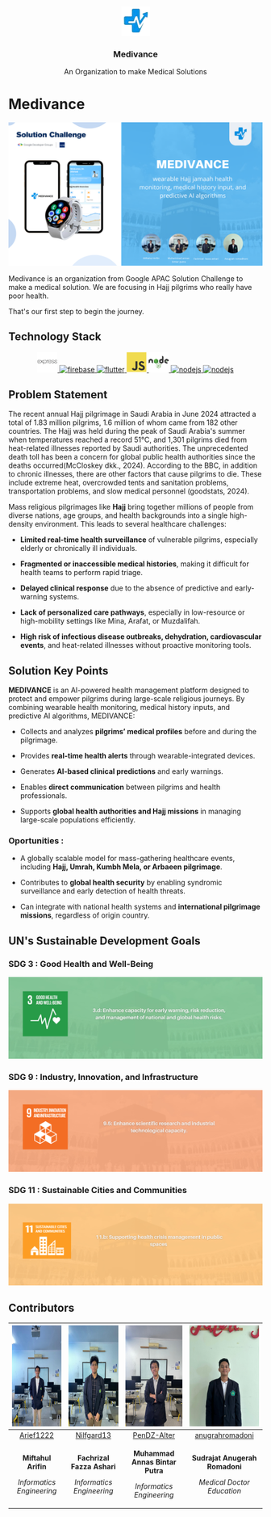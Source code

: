 <div align="center">
  <img src="https://raw.githubusercontent.com/APAC-Medivance/.github/refs/heads/main/assets/logo/medivance-logo-only-removebg.png"></img>
  <h3><b>Medivance</b></h3>
  <p>An Organization to make Medical Solutions</p>
</div>

# Medivance

![Presentation](https://raw.githubusercontent.com/APAC-Medivance/.github/refs/heads/main/assets/Blue%20and%20White%20Simple%20The%20Future%20Of%20The%20Arctic%20Presentation.png)

Medivance is an organization from Google APAC Solution Challenge to make a medical solution. We are focusing in Hajj pilgrims who really have poor health.

That's our first step to begin the journey.

## Technology Stack
<p align="center"> <a href="https://expressjs.com" target="_blank" rel="noreferrer"> <img src="https://raw.githubusercontent.com/devicons/devicon/master/icons/express/express-original-wordmark.svg" alt="express" width="40" height="40"/> </a> <a href="https://firebase.google.com/" target="_blank" rel="noreferrer"> <img src="https://www.vectorlogo.zone/logos/firebase/firebase-icon.svg" alt="firebase" width="40" height="40"/> </a> <a href="https://flutter.dev" target="_blank" rel="noreferrer"> <img src="https://www.vectorlogo.zone/logos/flutterio/flutterio-icon.svg" alt="flutter" width="40" height="40"/> </a> <a href="https://developer.mozilla.org/en-US/docs/Web/JavaScript" target="_blank" rel="noreferrer"> <img src="https://raw.githubusercontent.com/devicons/devicon/master/icons/javascript/javascript-original.svg" alt="javascript" width="40" height="40"/> </a> <a href="https://nodejs.org" target="_blank" rel="noreferrer"> <img src="https://raw.githubusercontent.com/devicons/devicon/master/icons/nodejs/nodejs-original-wordmark.svg" alt="nodejs" width="40" height="40"/> </a> <a href="https://maps.google.com" target="_blank" rel="noreferrer"> <img src="https://cdn.iconscout.com/icon/free/png-256/free-google-maps-logo-icon-download-in-svg-png-gif-file-formats--new-logos-pack-icons-2476488.png?f=webp&w=256" alt="nodejs" width="40" height="40"/> </a> <a href="https://maps.google.com" target="_blank" rel="noreferrer"> <img src="https://brandlogo.org/wp-content/uploads/2024/06/Gemini-Icon-300x300.png.webp" alt="nodejs" width="40" height="40"/> </a> </p>


## Problem Statement

The recent annual Hajj pilgrimage in Saudi Arabia in June 2024 attracted a total of 1.83 million
pilgrims, 1.6 million of whom came from 182 other countries. The Hajj was held during the
peak of Saudi Arabia's summer when temperatures reached a record 51°C, and 1,301 pilgrims
died from heat-related illnesses reported by Saudi authorities. The unprecedented death toll has
been a concern for global public health authorities since the deaths occurred(McCloskey dkk.,
2024). According to the BBC, in addition to chronic illnesses, there are other factors that cause
pilgrims to die. These include extreme heat, overcrowded tents and sanitation problems,
transportation problems, and slow medical personnel (goodstats, 2024).

Mass religious pilgrimages like **Hajj** bring together millions of people from diverse nations,
age groups, and health backgrounds into a single high-density environment. This leads to
several healthcare challenges:

- **Limited real-time health surveillance** of vulnerable pilgrims, especially elderly or chronically ill individuals.

- **Fragmented or inaccessible medical histories**, making it difficult for health teams to perform rapid triage.

- **Delayed clinical response** due to the absence of predictive and early-warning systems.

- **Lack of personalized care pathways**, especially in low-resource or high-mobility settings like Mina, Arafat, or Muzdalifah.

- **High risk of infectious disease outbreaks, dehydration, cardiovascular events**, and heat-related illnesses without proactive monitoring tools.


## Solution Key Points
**MEDIVANCE** is an AI-powered health management platform designed to
protect and empower pilgrims during large-scale religious journeys. By combining wearable
health monitoring, medical history inputs, and predictive AI algorithms, MEDIVANCE:

- Collects and analyzes **pilgrims’ medical profiles** before and during the pilgrimage.

- Provides **real-time health alerts** through wearable-integrated devices.

- Generates **AI-based clinical predictions** and early warnings.

- Enables **direct communication** between pilgrims and health professionals.

- Supports **global health authorities and Hajj missions** in managing large-scale populations efficiently.

### Oportunities : 

- A globally scalable model for mass-gathering healthcare events, including **Hajj, Umrah, Kumbh Mela, or Arbaeen pilgrimage**.

- Contributes to **global health security** by enabling syndromic surveillance and early detection of health threats.

- Can integrate with national health systems and **international pilgrimage missions**, regardless of origin country.


## UN's Sustainable Development Goals

### SDG 3 : Good Health and Well-Being

![SDG 3](https://raw.githubusercontent.com/APAC-Medivance/.github/refs/heads/main/assets/sdg/3_crop.jpg)

### SDG 9 : Industry, Innovation, and Infrastructure

![SDG 9](https://raw.githubusercontent.com/APAC-Medivance/.github/refs/heads/main/assets/sdg/4_crop.jpg)

### SDG 11 : Sustainable Cities and Communities

![SDG 11](https://raw.githubusercontent.com/APAC-Medivance/.github/refs/heads/main/assets/sdg/5_crop.jpg)


## Contributors
| <center><img src="https://raw.githubusercontent.com/APAC-Medivance/.github/refs/heads/main/assets/arif.jpg" width=150 height=200></img></center> | <center><img src="https://raw.githubusercontent.com/APAC-Medivance/.github/refs/heads/main/assets/fachrizal.jpg" width=150 height=200></img></center> | <center><img src="https://raw.githubusercontent.com/APAC-Medivance/.github/refs/heads/main/assets/bintar.jpg" width=150 height=200></img></center> | <center><img src="https://raw.githubusercontent.com/APAC-Medivance/.github/refs/heads/main/assets/doni.jpg" width=150 height=200></img></center> |
|---------------------------------------------------|---------------------------------------------------|---------------------------------------------------|---------------------------------------------------|
| <center>[Arief1222](https://github.com/Arief1222)</center>   | <center>[Nilfgard13](https://github.com/Nilfgard13)</center>         | <center>[PenDZ-Alter](https://github.com/PenDZ-Alter)</center> | <center>[anugrahromadoni](https://github.com/anugrahromadoni)</center>     |
| <p align="center"><b>Miftahul Arifin</b></p> <p align="center"><i>Informatics Engineering</i></p> | <p align="center"><b>Fachrizal Fazza Ashari</b></p> <p align="center"><i>Informatics Engineering</i></p> | <p align="center"><b>Muhammad Annas Bintar Putra</b></p> <p align="center"><i>Informatics Engineering</i></p> | <p align="center"><b>Sudrajat Anugerah Romadoni</b></p> <p align="center"><i>Medical Doctor Education</i></p> | 